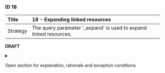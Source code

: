 ### ID 18

| Title    | __18 - Expanding linked resources__ |
| :----    | :---------- |
| Strategy | The query parameter '_expand' is used to expand linked resources. |

**DRAFT**

<details><summary>

Open section for explanation, rationale and exception conditions 

</summary>

#### Explanation

Linked resources can be loaded on request as part of a resource request ('eager loading'). This must then be indicated via the '_expand' query parameter.

#### Rationale

The use of the '_expand' parameter for expanding linked resources is laid down in the API Strategy DSO [\[8\]](../references.html).

#### Exceptions


</details>

